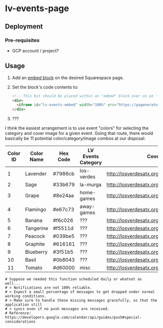 # lv-events-page

## Deployment

### Pre-requisites

- GCP account / project?

## Usage

1. Add an [embed block](https://support.squarespace.com/hc/en-us/articles/206543617-Embed-blocks) on the desired Squarespace page.
2. Set the block's code contents to:

    ```html
    <!-- This bit should be placed within an "embed" block over on ye 'ole Squarespace -->
    <div>
      <iframe id="lv-events-embed" width="100%" src="https://pagenerator-w7r57drkgq-uk.a.run.app/events" scrolling="no"></iframe>
    </div>
    ```

3. ???

I think the easiest arrangement is to use event "colors" for selecting the category and cover image for a given event. Going that route, there would basically be 11 potential color/category/image combos at our disposal:

| Color ID  | Color Name | Hex Code | LV Events Category | Cover Image                                   |
|-----------|------------|----------|--------------------|-----------------------------------------------|
| 1         | Lavender   | #7986cb  | los-verdes         | <http://losverdesatx.org/images/some_image.png> |
| 2         | Sage       | #33b679  | la-murga           | <http://losverdesatx.org/images/some_image.png> |
| 3         | Grape      | #8e24aa  | home-games         | <http://losverdesatx.org/images/some_image.png> |
| 4         | Flamingo   | #e67c73  | away-games         | <http://losverdesatx.org/images/some_image.png> |
| 5         | Banana     | #f6c026  | ???                | <http://losverdesatx.org/images/some_image.png> |
| 6         | Tangerine  | #f5511d  | ???                | <http://losverdesatx.org/images/some_image.png> |
| 7         | Peacock    | #039be5  | ???                | <http://losverdesatx.org/images/some_image.png> |
| 8         | Graphite   | #616161  | ???                | <http://losverdesatx.org/images/some_image.png> |
| 9         | Blueberry  | #3f51b5  | ???                | <http://losverdesatx.org/images/some_image.png> |
| 10        | Basil      | #0b8043  | ???                | <http://losverdesatx.org/images/some_image.png> |
| 11        | Tomato     | #d60000  | misc               | <http://losverdesatx.org/images/some_image.png> |

```hcl
# Suppose we needed this function scheduled daily or whatnot as well...
# > Notifications are not 100% reliable.
# > Expect a small percentage of messages to get dropped under normal working conditions.
# > Make sure to handle these missing messages gracefully, so that the application still
# > syncs even if no push messages are received.
# Reference: https://developers.google.com/calendar/api/guides/push#special-considerations
```

